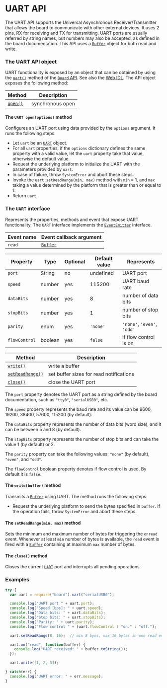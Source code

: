 UART API
========

The UART API supports the Universal Asynchronous Receiver/Transmitter that allows the board to communicate with other external devices. It uses 2 pins, RX for receiving and TX for transmitting. UART ports are usually referred by string names, but numbers may also be accepted, as defined in the board documentation.
This API uses a [`Buffer`](../README.md/#buffer) object for both read and write.

<a name="apiobject"></a>
### The UART API object
UART functionality is exposed by an object that can be obtained by using the [`uart()`](./README.md/#uart) method of the [`Board` API](./README.md/#board). See also the [Web IDL](./webidl.md). The API object exposes the following method:

| Method              | Description      |
| ---                 | ---              |
| [`open()`](#open)   | synchronous open |

<a name="open"></a>
#### The `UART open(options)` method
Configures an UART port using data provided by the `options` argument. It runs the following steps:
- Let `uart` be an [`UART`](#uart) object.
- For all `uart` properties, if the `options` dictionary defines the same property with a valid value, let the `uart` property take that value, otherwise the default value.
- Request the underlying platform to initialize the UART with the parameters provided by `uart`.
- In case of failure, throw `SystemError` and abort these steps.
- Invoke the `uart.setReadRange(min, max)` method with `min` = 1, and `max` taking a value determined by the platform that is greater than or equal to 1.
- Return `uart`.

<a name="uart"></a>
### The `UART` interface
Represents the properties, methods and event that expose UART functionality. The `UART` interface implements the [`EventEmitter`](../README.md/#events) interface.

| Event name        | Event callback argument |
| --------------    | ----------------------- |
| `read`            | [`Buffer`](../README.md/#buffer) |

| Property   | Type   | Optional | Default value | Represents |
| ---        | ---    | ---      | ---           | ---        |
| `port`     | String | no       | undefined     | UART port |
| `speed`    | number | yes      | 115200        | UART baud rate |
| `dataBits` | number | yes      | 8             | number of data bits |
| `stopBits` | number | yes      | 1             | number of stop bits |
| `parity`   | enum   | yes      | `'none'`      | `'none'`, `'even'`, `'odd'` |
| `flowControl` | boolean | yes  | `false`       | if flow control is on |

| Method                    | Description            |
| ---                       | ---                    |
| [`write()`](#write)       | write a buffer |
| [`setReadRange()`](#readrange) | set buffer sizes for read notifications |
| [`close()`](#close)       | close the UART port |

The `port` property denotes the UART port as a string defined by the board documentation, such as `"tty0"`, `"serialUSB0"`, etc.

The `speed` property represents the baud rate and its value can be 9600, 19200, 38400, 57600, 115200 (by default).

The `dataBits` property represents the number of data bits (word size), and it can be between 5 and 8 (by default).

The `stopBits` property represents the number of stop bits and can take the value 1 (by default) or 2.

The `parity` property can take the following values: `"none"` (by default), `"even"`, and `"odd"`.

The `flowControl` boolean property denotes if flow control is used. By default it is `false`.

<a name="write"></a>
#### The `write(buffer)` method
Transmits a [`Buffer`](../README.md/#buffer) using UART. The method runs the following steps:
- Request the underlying platform to send the bytes specified in `buffer`. If the operation fails, throw `SystemError` and abort these steps.

<a name="readrange"></a>
#### The `setReadRange(min, max)` method
Sets the minimum and maximum number of bytes for triggering the `onread` event. Whenever at least `min` number of bytes is available, the `read` event is fired with a [`Buffer`](../README.md/#buffer) containing at maximum `max` number of bytes.

<a name="close"></a>
#### The `close()` method
Closes the current [`UART`](#uart) port and interrupts all pending operations.

### Examples

```javascript
try {
  var uart = require("board").uart("serialUSB0");

  console.log("UART port " + uart.port);
  console.log("Speed [bps]: " + uart.speed);
  console.log("Data bits: " + uart.dataBits);
  console.log("Stop bits: " + uart.stopBits);
  console.log("Parity: " + uart.parity);
  console.log("Flow control " + (uart.flowControl ? "on." : "off.");

  uart.setReadRange(8, 16);  // min 8 byes, max 16 bytes in one read event

  uart.on("read", function(buffer) {
    console.log("UART received: " + buffer.toString());
  });

  uart.write([1, 2, 3]);

} catch(err) {
  console.log("UART error: " + err.message);
}
```
